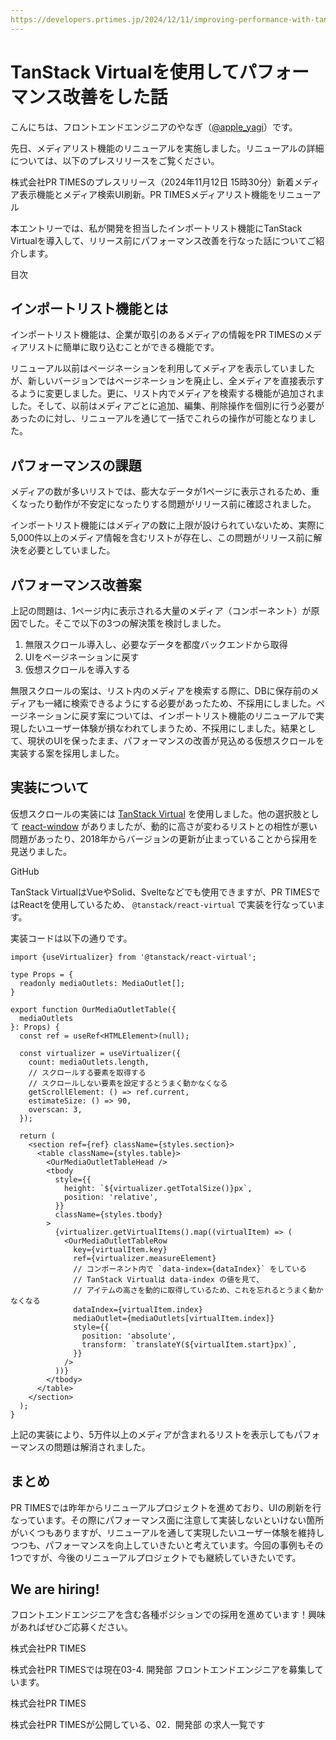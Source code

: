 ```yaml
---
https://developers.prtimes.jp/2024/12/11/improving-performance-with-tanstack-virtual/
---
```


# TanStack Virtualを使用してパフォーマンス改善をした話

こんにちは、フロントエンドエンジニアのやなぎ（[@apple\_yagi](https://twitter.com/apple_yagi)）です。

先日、メディアリスト機能のリニューアルを実施しました。リニューアルの詳細については、以下のプレスリリースをご覧ください。

株式会社PR TIMESのプレスリリース（2024年11月12日 15時30分）新着メディア表示機能とメディア検索UI刷新。PR TIMESメディアリスト機能をリニューアル

本エントリーでは、私が開発を担当したインポートリスト機能にTanStack Virtualを導入して、リリース前にパフォーマンス改善を行なった話についてご紹介します。

目次

## インポートリスト機能とは

インポートリスト機能は、企業が取引のあるメディアの情報をPR TIMESのメディアリストに簡単に取り込むことができる機能です。

リニューアル以前はページネーションを利用してメディアを表示していましたが、新しいバージョンではページネーションを廃止し、全メディアを直接表示するように変更しました。更に、リスト内でメディアを検索する機能が追加されました。そして、以前はメディアごとに追加、編集、削除操作を個別に行う必要があったのに対し、リニューアルを通じて一括でこれらの操作が可能となりました。

## **パフォーマンスの課題**

メディアの数が多いリストでは、膨大なデータが1ページに表示されるため、重くなったり動作が不安定になったりする問題がリリース前に確認されました。

インポートリスト機能にはメディアの数に上限が設けられていないため、実際に5,000件以上のメディア情報を含むリストが存在し、この問題がリリース前に解決を必要としていました。

## パフォーマンス改善案

上記の問題は、1ページ内に表示される大量のメディア（コンポーネント）が原因でした。そこで以下の3つの解決策を検討しました。

1. 無限スクロール導入し、必要なデータを都度バックエンドから取得
2. UIをページネーションに戻す
3. 仮想スクロールを導入する

無限スクロールの案は、リスト内のメディアを検索する際に、DBに保存前のメディアも一緒に検索できるようにする必要があったため、不採用にしました。ページネーションに戻す案については、インポートリスト機能のリニューアルで実現したいユーザー体験が損なわれてしまうため、不採用にしました。結果として、現状のUIを保ったまま、パフォーマンスの改善が見込める仮想スクロールを実装する案を採用しました。

## 実装について

仮想スクロールの実装には [TanStack Virtual](https://tanstack.com/virtual/latest) を使用しました。他の選択肢として [react-window](https://github.com/bvaughn/react-window) がありましたが、動的に高さが変わるリストとの相性が悪い問題があったり、2018年からバージョンの更新が止まっていることから採用を見送りました。

GitHub

TanStack VirtualはVueやSolid、Svelteなどでも使用できますが、PR TIMESではReactを使用しているため、 `@tanstack/react-virtual` で実装を行なっています。

実装コードは以下の通りです。

```
import {useVirtualizer} from '@tanstack/react-virtual';

type Props = {
  readonly mediaOutlets: MediaOutlet[];
}

export function OurMediaOutletTable({
  mediaOutlets
}: Props) {
  const ref = useRef<HTMLElement>(null);

  const virtualizer = useVirtualizer({
    count: mediaOutlets.length,
    // スクロールする要素を取得する
    // スクロールしない要素を設定するとうまく動かなくなる
    getScrollElement: () => ref.current,
    estimateSize: () => 90,
    overscan: 3,
  });

  return (
    <section ref={ref} className={styles.section}>
      <table className={styles.table}>
        <OurMediaOutletTableHead />
        <tbody
          style={{
            height: `${virtualizer.getTotalSize()}px`,
            position: 'relative',
          }}
          className={styles.tbody}
        >
          {virtualizer.getVirtualItems().map((virtualItem) => (
            <OurMediaOutletTableRow
              key={virtualItem.key}
              ref={virtualizer.measureElement}
              // コンポーネント内で `data-index={dataIndex}` をしている
              // TanStack Virtualは data-index の値を見て、
              // アイテムの高さを動的に取得しているため、これを忘れるとうまく動かなくなる
              dataIndex={virtualItem.index}
              mediaOutlet={mediaOutlets[virtualItem.index]}
              style={{
                position: 'absolute',
                transform: `translateY(${virtualItem.start}px)`,
              }}
            />
          ))}
        </tbody>
      </table>
    </section>
  );
}
```

上記の実装により、5万件以上のメディアが含まれるリストを表示してもパフォーマンスの問題は解消されました。

## まとめ

PR TIMESでは昨年からリニューアルプロジェクトを進めており、UIの刷新を行なっています。その際にパフォーマンス面に注意して実装しないといけない箇所がいくつもありますが、リニューアルを通して実現したいユーザー体験を維持しつつも、パフォーマンスを向上していきたいと考えています。今回の事例もその1つですが、今後のリニューアルプロジェクトでも継続していきたいです。

## **We are hiring!**

フロントエンドエンジニアを含む各種ポジションでの採用を進めています！興味があればぜひご応募ください。

株式会社PR TIMES

株式会社PR TIMESでは現在03-4. 開発部 フロントエンドエンジニアを募集しています。

株式会社PR TIMES

株式会社PR TIMESが公開している、02．開発部 の求人一覧です
